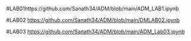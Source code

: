 #LAB01https://github.com/Sanath34/ADM/blob/main/ADM_LAB1.ipynb

#LAB02 https://github.com/Sanath34/ADM/blob/main/DMLAB02.ipynb

#LAB03 https://github.com/Sanath34/ADM/blob/main/ADM_Lab03.ipynb
